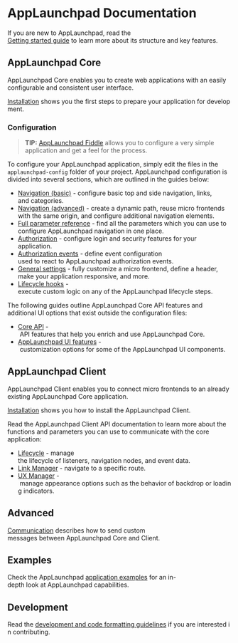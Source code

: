 # AppLaunchpad Documentation

If you are new to AppLaunchpad, read the [Getting started guide](getting-started.md) to learn more about its structure and key features.

## AppLaunchpad Core

AppLaunchpad Core enables you to create web applications with an easily configurable and consistent user interface.

[Installation](application-setup.md) shows you the first steps to prepare your application for development.

### Configuration

<!-- add-attribute:class:success -->
> **TIP:** [AppLaunchpad Fiddle](https://fiddle.applaunchpad-project.io) allows you to configure a very simple application and get a feel for the process.

To configure your AppLaunchpad application, simply edit the files in the `applaunchpad-config` folder of your project. AppLaunchpad configuration is divided into several sections, which are outlined in the guides below:

* [Navigation (basic)](navigation-configuration.md) - configure basic top and side navigation, links, and categories.
* [Navigation (advanced)](navigation-advanced.md) - create a dynamic path, reuse micro frontends with the same origin, and configure additional navigation elements. 
* [Full parameter reference](navigation-parameters-reference.md) - find all the parameters which you can use to configure AppLaunchpad navigation in one place.
* [Authorization](authorization-configuration.md) - configure login and security features for your application.
* [Authorization events](authorization-events.md) - define event configuration used to react to AppLaunchpad authorization events.
* [General settings](general-settings.md) - fully customize a micro frontend, define a header, make your application responsive, and more.
* [Lifecycle hooks](lifecycle-hooks.md) - execute custom logic on any of the AppLaunchpad lifecycle steps.

The following guides outline AppLaunchpad Core API features and additional UI options that exist outside the configuration files:

* [Core API](applaunchpad-core-api.md) - API features that help you enrich and use AppLaunchpad Core.
* [AppLaunchpad UI features](applaunchpad-ux-features.md) - customization options for some of the AppLaunchpad UI components.

## AppLaunchpad Client

AppLaunchpad Client enables you to connect micro frontends to an already existing AppLaunchpad Core application.

[Installation](applaunchpad-client-setup.md) shows you how to install the AppLaunchpad Client.

Read the AppLaunchpad Client API documentation to learn more about the functions and parameters you can use to communicate with the core application:

* [Lifecycle](applaunchpad-client-api.md#lifecycle) - manage the lifecycle of listeners, navigation nodes, and event data.
* [Link Manager](applaunchpad-client-api.md#linkmanager) - navigate to a specific route.
* [UX Manager](applaunchpad-client-api.md#uxmanager) - manage appearance options such as the behavior of backdrop or loading indicators.

## Advanced

[Communication](communication.md) describes how to send custom messages between AppLaunchpad Core and Client.

## Examples

Check the AppLaunchpad [application examples](../core/examples) for an in-depth look at AppLaunchpad capabilities.

## Development

Read the [development and code formatting guidelines](https://github.com/davidwl/applaunchpad#development) if you are interested in contributing.
